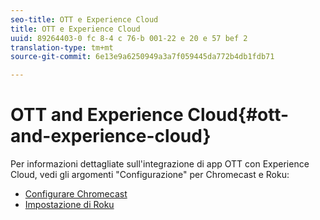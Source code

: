 ```yaml
---
seo-title: OTT e Experience Cloud
title: OTT e Experience Cloud
uuid: 89264403-0 fc 8-4 c 76-b 001-22 e 20 e 57 bef 2
translation-type: tm+mt
source-git-commit: 6e13e9a6250949a3a7f059445da772b4db1fdb71

---
```



# OTT and Experience Cloud{#ott-and-experience-cloud}

Per informazioni dettagliate sull'integrazione di app OTT con Experience Cloud, vedi gli argomenti "Configurazione" per Chromecast e Roku:

* [Configurare Chromecast](../../sdk-implement/setup/set-up-chromecast.md)
* [Impostazione di Roku](../../sdk-implement/setup/set-up-roku.md)

